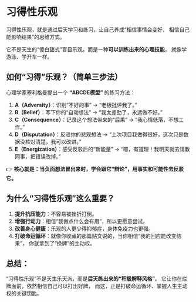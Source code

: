 
# 习得性乐观

习得性乐观，就是通过后天学习和练习，让自己养成“相信事情会变好、
相信自己能影响结果”的思维方式。

它不是天生的“傻白甜式”盲目乐观，而是一种**可以训练出来的心理技能**，
就像学游泳、学开车一样。

## **如何“习得”乐观？（简单三步法）**

心理学家塞利格曼提出一个 **“ABCDE模型”** 的练习方法：

1. **A（Adversity）**：识别“不好的事” → “老板批评我了。”
2. **B（Belief）**：写下你的“自动想法” → “我太差劲了，永远做不好。”
3. **C（Consequence）**：记录这个想法带来的“后果” → “我心情低落，不想工作。”
4. **D（Disputation）**：反驳你的悲观想法 
   → “上次项目我做得很好，这次只是数据没核对清楚，我可以改进。”
5. **E（Energization）**：感受反驳后的“新能量” 
   → “嗯，有道理！我明天就去请教同事，把错误改掉。”

👉 **核心就是：当负面想法冒出来时，学会跟它“辩论”，用事实和可能性去反驳它。**

## **为什么“习得性乐观”这么重要？**

1. **提升抗压能力**：不容易被挫折打倒。
2. **增强行动力**：相信“我做点什么会有用”，所以更愿意尝试。
3. **改善身心健康**：乐观的人更少得抑郁症，身体免疫力也更强。
4. **打破命运循环**：就像你收藏的那篇贴文说的，当你相信“我的回应能改变结果”，
   你就拿到了“换牌”的主动权。

## **总结**：

 “习得性乐观”不是天生乐天派，而是**后天练出来的“积极解释风格”**。
它让你在烂牌面前，依然相信自己可以打出好牌，
而这，正是打破命运循环、掌握人生主动权的关键钥匙。